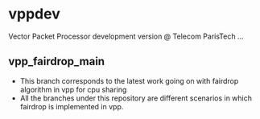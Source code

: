 # vppdev
Vector Packet Processor development version @ Telecom ParisTech
...

## vpp_fairdrop_main
+ This branch corresponds to the latest work going on with fairdrop algorithm in vpp for cpu sharing
+ All the branches under this repository are different scenarios in which fairdrop is implemented in vpp.
